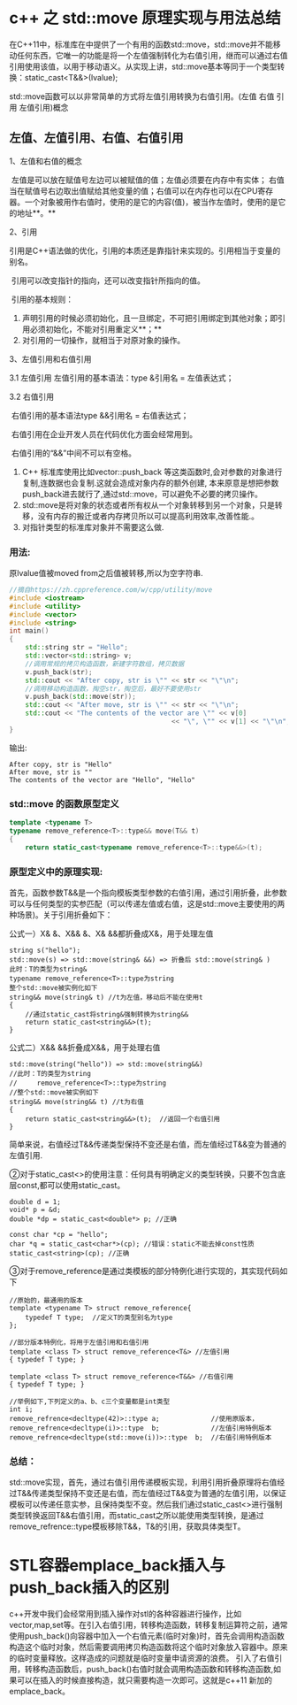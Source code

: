# c++ 之 std::move 原理实现与用法总结

在C++11中，标准库在<utility>中提供了一个有用的函数std::move，std::move并不能移动任何东西，它唯一的功能是将一个左值强制转化为右值引用，继而可以通过右值引用使用该值，以用于移动语义。从实现上讲，std::move基本等同于一个类型转换：static_cast<T&&>(lvalue);

std::move函数可以以非常简单的方式将左值引用转换为右值引用。(左值 右值 引用 左值引用)概念 

## 左值、左值引用、右值、右值引用

1、左值和右值的概念

​     左值是可以放在赋值号左边可以被赋值的值；左值必须要在内存中有实体；
​      右值当在赋值号右边取出值赋给其他变量的值；右值可以在内存也可以在CPU寄存器。
​      一个对象被用作右值时，使用的是它的内容(值)，被当作左值时，使用的是它的地址**。**

2、引用

​    引用是C++语法做的优化，引用的本质还是靠指针来实现的。引用相当于变量的别名。

​    引用可以改变指针的指向，还可以改变指针所指向的值。

​    引用的基本规则：

1. 声明引用的时候必须初始化，且一旦绑定，不可把引用绑定到其他对象；即引用必须初始化，不能对引用重定义**；**
2. 对引用的一切操作，就相当于对原对象的操作。

3、左值引用和右值引用

  3.1 左值引用
      左值引用的基本语法：type &引用名 = 左值表达式；

   3.2 右值引用

​    右值引用的基本语法type &&引用名 = 右值表达式；

​    右值引用在企业开发人员在代码优化方面会经常用到。

​    右值引用的“&&”中间不可以有空格。



1. C++ 标准库使用比如vector::push_back 等这类函数时,会对参数的对象进行复制,连数据也会复制.这就会造成对象内存的额外创建, 本来原意是想把参数push_back进去就行了,通过std::move，可以避免不必要的拷贝操作。
2. std::move是将对象的状态或者所有权从一个对象转移到另一个对象，只是转移，没有内存的搬迁或者内存拷贝所以可以提高利用效率,改善性能.。
3. 对指针类型的标准库对象并不需要这么做.

### **用法:**

原lvalue值被moved from之后值被转移,所以为空字符串. 

```c++
//摘自https://zh.cppreference.com/w/cpp/utility/move
#include <iostream>
#include <utility>
#include <vector>
#include <string>
int main()
{
    std::string str = "Hello";
    std::vector<std::string> v;
    //调用常规的拷贝构造函数，新建字符数组，拷贝数据
    v.push_back(str);
    std::cout << "After copy, str is \"" << str << "\"\n";
    //调用移动构造函数，掏空str，掏空后，最好不要使用str
    v.push_back(std::move(str));
    std::cout << "After move, str is \"" << str << "\"\n";
    std::cout << "The contents of the vector are \"" << v[0]
                                         << "\", \"" << v[1] << "\"\n";
}
```

输出:

```
After copy, str is "Hello"
After move, str is ""
The contents of the vector are "Hello", "Hello"
```

### **std::move 的函数原型定义**

```c++
template <typename T>
typename remove_reference<T>::type&& move(T&& t)
{
	return static_cast<typename remove_reference<T>::type&&>(t);
```

### **原型定义中的原理实现:**

 首先，函数参数T&&是一个指向模板类型参数的右值引用，通过引用折叠，此参数可以与任何类型的实参匹配（可以传递左值或右值，这是std::move主要使用的两种场景)。关于引用折叠如下：

   公式一）X& &、X&& &、X& &&都折叠成X&，用于处理左值

```
string s("hello");
std::move(s) => std::move(string& &&) => 折叠后 std::move(string& )
此时：T的类型为string&
typename remove_reference<T>::type为string 
整个std::move被实例化如下
string&& move(string& t) //t为左值，移动后不能在使用t
{
    //通过static_cast将string&强制转换为string&&
    return static_cast<string&&>(t); 
}
```

 公式二）X&& &&折叠成X&&，用于处理右值

```
std::move(string("hello")) => std::move(string&&)
//此时：T的类型为string 
//     remove_reference<T>::type为string 
//整个std::move被实例如下
string&& move(string&& t) //t为右值
{
    return static_cast<string&&>(t);  //返回一个右值引用
}
```

简单来说，右值经过T&&传递类型保持不变还是右值，而左值经过T&&变为普通的左值引用.

②对于static_cast<>的使用注意：任何具有明确定义的类型转换，只要不包含底层const,都可以使用static_cast。

```
double d = 1;
void* p = &d;
double *dp = static_cast<double*> p; //正确
 
const char *cp = "hello";
char *q = static_cast<char*>(cp); //错误：static不能去掉const性质
static_cast<string>(cp); //正确 
```

③对于remove_reference是通过类模板的部分特例化进行实现的，其实现代码如下

```
//原始的，最通用的版本
template <typename T> struct remove_reference{
    typedef T type;  //定义T的类型别名为type
};
 
//部分版本特例化，将用于左值引用和右值引用
template <class T> struct remove_reference<T&> //左值引用
{ typedef T type; }
 
template <class T> struct remove_reference<T&&> //右值引用
{ typedef T type; }   
  
//举例如下,下列定义的a、b、c三个变量都是int类型
int i;
remove_refrence<decltype(42)>::type a;             //使用原版本，
remove_refrence<decltype(i)>::type  b;             //左值引用特例版本
remove_refrence<decltype(std::move(i))>::type  b;  //右值引用特例版本 
```

### **总结：**

std::move实现，首先，通过右值引用传递模板实现，利用引用折叠原理将右值经过T&&传递类型保持不变还是右值，而左值经过T&&变为普通的左值引用，以保证模板可以传递任意实参，且保持类型不变。然后我们通过static_cast<>进行强制类型转换返回T&&右值引用，而static_cast<T>之所以能使用类型转换，是通过remove_refrence<T>::type模板移除T&&，T&的引用，获取具体类型T。

# STL容器emplace_back插入与push_back插入的区别

c++开发中我们会经常用到插入操作对stl的各种容器进行操作，比如vector,map,set等。在引入右值引用，转移构造函数，转移复制运算符之前，通常使用push_back()向容器中加入一个右值元素(临时对象)时，首先会调用构造函数构造这个临时对象，然后需要调用拷贝构造函数将这个临时对象放入容器中。原来的临时变量释放。这样造成的问题就是临时变量申请资源的浪费。 
 引入了右值引用，转移构造函数后，push_back()右值时就会调用构造函数和转移构造函数,如果可以在插入的时候直接构造，就只需要构造一次即可。这就是c++11 新加的emplace_back。

